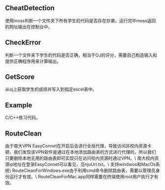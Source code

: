 ## CheatDetection
使用moss判断一个文件夹下所有学生的代码是否存在抄袭，运行完毕moss返回的网址输出在控制台中。

## CheckError
判断一个文件夹下学生的代码是否正确，相当于OJ的评分，需要自己构造输入和提供正确程序用来计算输出。

## GetScore
从oj上获取学生的成绩并写入到指定excel表中。

## Example
C/C++练习代码。

## RouteClean
由于南大VPN EasyConnet在开启后会进行全局代理，导致访问非校内资源卡顿，我们发现该VPN软件是通过在本地添加路由表的方式进行代理的，所以我们只要删除本地无用的路由表即可实现只在访问校内资源时通过VPN。\\
南大校内资源ip地址在登录EasyConnet可以看见，见njuUrl.txt。\\
支持windwos和MacOs系统\\
RouteCleanForWindows.exe由于利用cmd命令删除路由表，需要以管理员身份运行才有效。\\
RouteCleanForMac.app同样需要在终端使用root用户执行才有效。